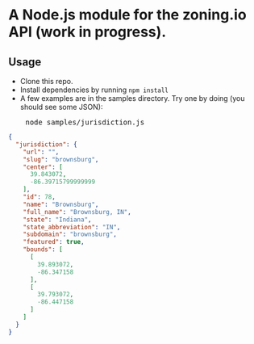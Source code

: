# A Node.js module for the zoning.io API (work in progress).

## Usage

* Clone this repo.
* Install dependencies by running <code>npm install</code>
* A few examples are in the samples directory. Try one by doing (you should see some JSON):

<pre>
	node samples/jurisdiction.js
</pre> 

```json
{
  "jurisdiction": {
    "url": "",
    "slug": "brownsburg",
    "center": [
      39.843072,
      -86.39715799999999
    ],
    "id": 78,
    "name": "Brownsburg",
    "full_name": "Brownsburg, IN",
    "state": "Indiana",
    "state_abbreviation": "IN",
    "subdomain": "brownsburg",
    "featured": true,
    "bounds": [
      [
        39.893072,
        -86.347158
      ],
      [
        39.793072,
        -86.447158
      ]
    ]
  }
}
```